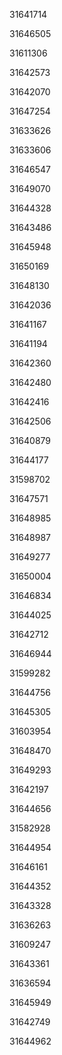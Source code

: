31641714

31646505

31611306

31642573

31642070

31647254

31633626

31633606

31646547

31649070

31644328

31643486

31645948

31650169

31648130

31642036

31641167

31641194

31642360

31642480

31642416

31642506

31640879

31644177

31598702

31647571

31648985

31648987

31649277

31650004

31646834

31644025

31642712

31646944

31599282

31644756

31645305

31603954

31648470

31649293

31642197

31644656

31582928

31644954

31646161

31644352

31643328

31636263

31609247

31643361

31636594

31645949

31642749

31644962


